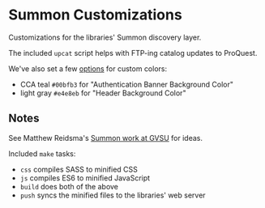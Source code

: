 # Summon Customizations

Customizations for the libraries' Summon discovery layer.

The included `upcat` script helps with FTP-ing catalog updates to ProQuest.

We've also set a few [options](https://customize.summon.serialssolutions.com/settings) for custom colors:

- CCA teal `#00bfb3` for "Authentication Banner Background Color"
- light gray `#e4e8eb` for "Header Background Color"

## Notes

See Matthew Reidsma's [Summon work at GVSU](https://github.com/gvsulib/Summon-2.0-Scripts) for ideas.

Included `make` tasks:

- `css` compiles SASS to minified CSS
- `js` compiles ES6 to minified JavaScript
- `build` does both of the above
- `push` syncs the minified files to the libraries' web server
